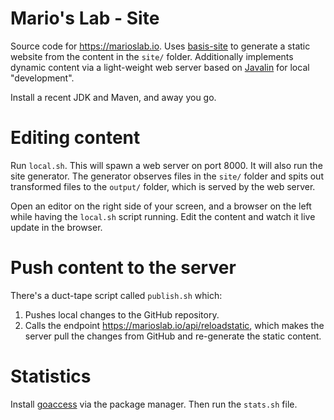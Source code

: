 # Mario's Lab - Site
Source code for https://marioslab.io. Uses [basis-site](https://github.com/badlogic/basis-site) to generate a static website from the content in the `site/` folder. Additionally implements dynamic content via a light-weight web server based on [Javalin](https://javalin.io/) for local "development".

Install a recent JDK and Maven, and away you go.

# Editing content
Run `local.sh`. This will spawn a web server on port 8000. It will also run the site generator. The generator observes files in the `site/` folder and spits out transformed files to the `output/` folder, which is served by the web server.

Open an editor on the right side of your screen, and a browser on the left while having the `local.sh` script running. Edit the content and watch it live update in the browser.

# Push content to the server
There's a duct-tape script called `publish.sh` which:

1. Pushes local changes to the GitHub repository.
2. Calls the endpoint https://marioslab.io/api/reloadstatic, which makes the server pull the changes from GitHub and re-generate the static content.

# Statistics
Install [goaccess](https://goaccess.io/) via the package manager. Then run the `stats.sh` file.

